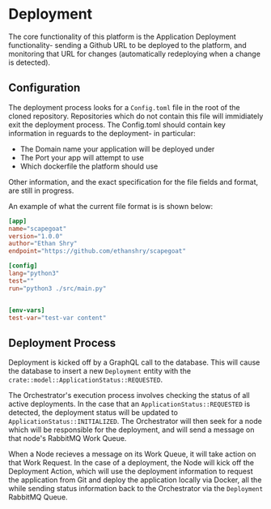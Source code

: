# Deployment

The core functionality of this platform is the Application Deployment functionality- sending a Github URL to be deployed to the platform, and monitoring that URL for changes (automatically redeploying when a change is detected).

## Configuration

The deployment process looks for a `Config.toml` file in the root of the cloned repository. Repositories which do not contain this file will immidiately exit the deployment process. The Config.toml should contain key information in reguards to the deployment- in particular:

- The Domain name your application will be deployed under
- The Port your app will attempt to use
- Which dockerfile the platform should use

Other information, and the exact specification for the file fields and format, are still in progress.

An example of what the current file format is is shown below:

```toml
[app]
name="scapegoat"
version="1.0.0"
author="Ethan Shry"
endpoint="https://github.com/ethanshry/scapegoat"

[config]
lang="python3"
test=""
run="python3 ./src/main.py"


[env-vars]
test-var="test-var content"
```

## Deployment Process

Deployment is kicked off by a GraphQL call to the database. This will cause the database to insert a new `Deployment` entity with the `crate::model::ApplicationStatus::REQUESTED`.

The Orchestrator's execution process involves checking the status of all active deployments. In the case that an `ApplicationStatus::REQUESTED` is detected, the deployment status will be updated to `ApplicationStatus::INITIALIZED`. The Orchestrator will then seek for a node which will be responsible for the deployment, and will send a message on that node's RabbitMQ Work Queue.

When a Node recieves a message on its Work Queue, it will take action on that Work Request. In the case of a deployment, the Node will kick off the Deployment Action, which will use the deployment information to request the application from Git and deploy the application locally via Docker, all the while sending status information back to the Orchestrator via the `Deployment` RabbitMQ Queue.
